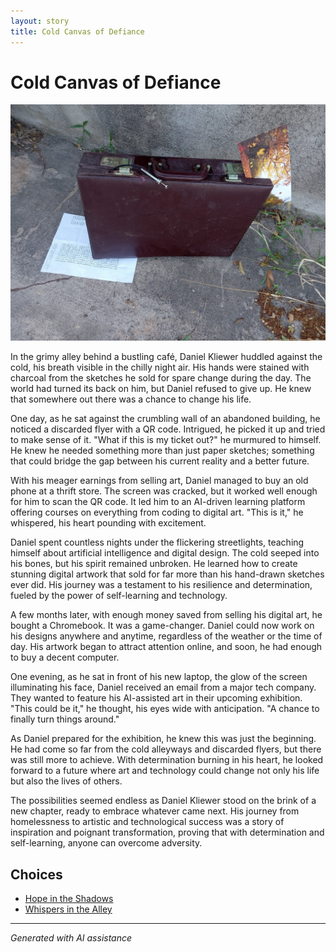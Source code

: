 ```yaml
---
layout: story
title: Cold Canvas of Defiance
---
```


# Cold Canvas of Defiance

![Cold Canvas of Defiance](/input_images/20221013_174915.jpg)

In the grimy alley behind a bustling café, Daniel Kliewer huddled against the cold, his breath visible in the chilly night air. His hands were stained with charcoal from the sketches he sold for spare change during the day. The world had turned its back on him, but Daniel refused to give up. He knew that somewhere out there was a chance to change his life.

One day, as he sat against the crumbling wall of an abandoned building, he noticed a discarded flyer with a QR code. Intrigued, he picked it up and tried to make sense of it. "What if this is my ticket out?" he murmured to himself. He knew he needed something more than just paper sketches; something that could bridge the gap between his current reality and a better future.

With his meager earnings from selling art, Daniel managed to buy an old phone at a thrift store. The screen was cracked, but it worked well enough for him to scan the QR code. It led him to an AI-driven learning platform offering courses on everything from coding to digital art. "This is it," he whispered, his heart pounding with excitement.

Daniel spent countless nights under the flickering streetlights, teaching himself about artificial intelligence and digital design. The cold seeped into his bones, but his spirit remained unbroken. He learned how to create stunning digital artwork that sold for far more than his hand-drawn sketches ever did. His journey was a testament to his resilience and determination, fueled by the power of self-learning and technology.

A few months later, with enough money saved from selling his digital art, he bought a Chromebook. It was a game-changer. Daniel could now work on his designs anywhere and anytime, regardless of the weather or the time of day. His artwork began to attract attention online, and soon, he had enough to buy a decent computer.

One evening, as he sat in front of his new laptop, the glow of the screen illuminating his face, Daniel received an email from a major tech company. They wanted to feature his AI-assisted art in their upcoming exhibition. "This could be it," he thought, his eyes wide with anticipation. "A chance to finally turn things around."

As Daniel prepared for the exhibition, he knew this was just the beginning. He had come so far from the cold alleyways and discarded flyers, but there was still more to achieve. With determination burning in his heart, he looked forward to a future where art and technology could change not only his life but also the lives of others.

The possibilities seemed endless as Daniel Kliewer stood on the brink of a new chapter, ready to embrace whatever came next. His journey from homelessness to artistic and technological success was a story of inspiration and poignant transformation, proving that with determination and self-learning, anyone can overcome adversity.


## Choices

* [Hope in the Shadows](/stories/20221113_161540)
* [Whispers in the Alley](/stories/B0BHLH14NQ.01._SCLZZZZZZZ_SX500_)


---
*Generated with AI assistance*
